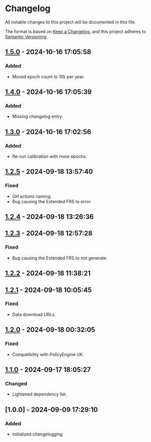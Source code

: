# Changelog

All notable changes to this project will be documented in this file.

The format is based on [Keep a Changelog](https://keepachangelog.com/en/1.0.0/), 
and this project adheres to [Semantic Versioning](https://semver.org/spec/v2.0.0.html).

## [1.5.0] - 2024-10-16 17:05:58

### Added

- Moved epoch count to 10k per year.

## [1.4.0] - 2024-10-16 17:05:39

### Added

- Missing changelog entry.

## [1.3.0] - 2024-10-16 17:02:56

### Added

- Re-run calibration with more epochs.

## [1.2.5] - 2024-09-18 13:57:40

### Fixed

- GH actions naming.
- Bug causing the Extended FRS to error.

## [1.2.4] - 2024-09-18 13:26:36

## [1.2.3] - 2024-09-18 12:57:28

### Fixed

- Bug causing the Extended FRS to not generate.

## [1.2.2] - 2024-09-18 11:38:21

## [1.2.1] - 2024-09-18 10:05:45

### Fixed

- Data download URLs.

## [1.2.0] - 2024-09-18 00:32:05

### Fixed

- Compatibility with PolicyEngine UK.

## [1.1.0] - 2024-09-17 18:05:27

### Changed

- Lightened dependency list.

## [1.0.0] - 2024-09-09 17:29:10

### Added

- Initialized changelogging



[1.5.0]: https://github.com/PolicyEngine/policyengine-us-data/compare/1.4.0...1.5.0
[1.4.0]: https://github.com/PolicyEngine/policyengine-us-data/compare/1.3.0...1.4.0
[1.3.0]: https://github.com/PolicyEngine/policyengine-us-data/compare/1.2.5...1.3.0
[1.2.5]: https://github.com/PolicyEngine/policyengine-us-data/compare/1.2.4...1.2.5
[1.2.4]: https://github.com/PolicyEngine/policyengine-us-data/compare/1.2.3...1.2.4
[1.2.3]: https://github.com/PolicyEngine/policyengine-us-data/compare/1.2.2...1.2.3
[1.2.2]: https://github.com/PolicyEngine/policyengine-us-data/compare/1.2.1...1.2.2
[1.2.1]: https://github.com/PolicyEngine/policyengine-us-data/compare/1.2.0...1.2.1
[1.2.0]: https://github.com/PolicyEngine/policyengine-us-data/compare/1.1.0...1.2.0
[1.1.0]: https://github.com/PolicyEngine/policyengine-us-data/compare/1.0.0...1.1.0
